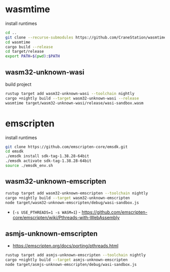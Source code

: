 # wasmtime

install runtimes

```bash
cd ..
git clone --recurse-submodules https://github.com/CraneStation/wasmtime.git
cd wasmtime
cargo build --release
cd target/release
export PATH=$(pwd):$PATH
```

## wasm32-unknown-wasi

build project

```bash
rustup target add wasm32-unknown-wasi --toolchain nightly
cargo +nightly build --target wasm32-unknown-wasi --release
wasmtime target/wasm32-unknown-wasi/release/wasi-sandbox.wasm
```

# emscripten

install runtimes

```bash
git clone https://github.com/emscripten-core/emsdk.git
cd emsdk
./emsdk install sdk-tag-1.38.28-64bit
./emsdk activate sdk-tag-1.38.28-64bit
source ./emsdk_env.sh
```

## wasm32-unknown-emscripten

```bash
rustup target add wasm32-unknown-emscripten --toolchain nightly
cargo +nightly build --target wasm32-unknown-emscripten
node target/wasm32-unknown-emscripten/debug/wasi-sandbox.js
```

* (`-s USE_PTHREADS=1 -s WASM=1`) - https://github.com/emscripten-core/emscripten/wiki/Pthreads-with-WebAssembly

## asmjs-unknown-emscripten

* https://emscripten.org/docs/porting/pthreads.html

```bash
rustup target add asmjs-unknown-emscripten --toolchain nightly
cargo +nightly build --target asmjs-unknown-emscripten
node target/asmjs-unknown-emscripten/debug/wasi-sandbox.js
```
